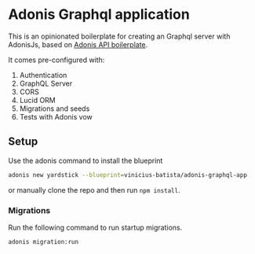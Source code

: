 # Adonis Graphql application

This is an opinionated boilerplate for creating an Graphql server with AdonisJs, based on [Adonis API boilerplate](https://github.com/adonisjs/adonis-api-app).

It comes pre-configured with:

1. Authentication
2. GraphQL Server
3. CORS
4. Lucid ORM
5. Migrations and seeds
6. Tests with Adonis vow

## Setup

Use the adonis command to install the blueprint

```bash
adonis new yardstick --blueprint=vinicius-batista/adonis-graphql-app
```

or manually clone the repo and then run `npm install`.


### Migrations

Run the following command to run startup migrations.

```bash
adonis migration:run
```
